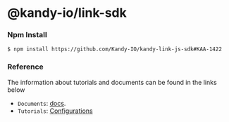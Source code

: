 @kandy-io/link-sdk
========

### Npm Install

`$ npm install https://github.com/Kandy-IO/kandy-link-js-sdk#KAA-1422`

### Reference

The information about tutorials and documents can be found in the links below

* `Documents`: [docs](https://kandy-io.github.io/kandy-link-js-sdk/docs).
* `Tutorials`:  [Configurations](https://kandy-io.github.io/kandy-link-js-sdk/tutorials/#/Configurations)





